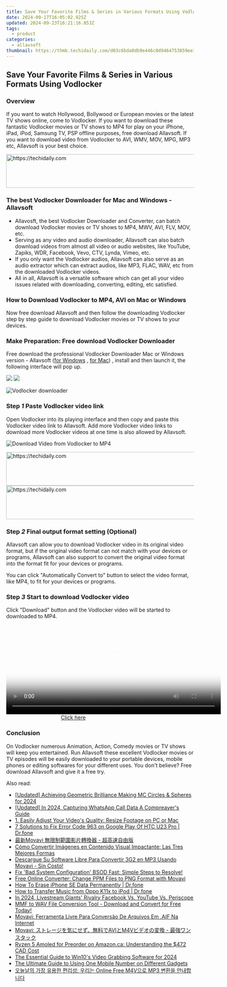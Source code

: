 ```yaml
---
title: Save Your Favorite Films & Series in Various Formats Using Vodlocker
date: 2024-09-17T16:05:02.925Z
updated: 2024-09-23T16:21:16.853Z
tags:
  - product
categories:
  - allavsoft
thumbnail: https://thmb.techidaily.com/d03c6bda0db9e446c0d9464753859ee1c2f12f38d94da77b1f5b8b2204a1d875.jpg
---
```


## Save Your Favorite Films & Series in Various Formats Using Vodlocker

### Overview

If you want to watch Hollywood, Bollywood or European movies or the latest TV shows online, come to Vodlocker. If you want to download these fantastic Vodlocker movies or TV shows to MP4 for play on your iPhone, iPad, iPod, Samsung TV, PSP offline purposes, free download Allavsoft. If you want to download video from Vodlocker to AVI, WMV, MOV, MPG, MP3 etc, Allavsoft is your best choice.

<!-- affiliate ads begin -->
<a href="https://laganoo.pxf.io/c/5597632/1528703/16446" target="_top" id="1528703">
  <img src="//a.impactradius-go.com/display-ad/16446-1528703" border="0" alt="https://techidaily.com" width="728" height="90"/>
</a>
<img height="0" width="0" src="https://laganoo.pxf.io/i/5597632/1528703/16446" style="position:absolute;visibility:hidden;" border="0" />
<!-- affiliate ads end -->

### The best Vodlocker Downloader for Mac and Windows - Allavsoft

* Allavosft, the best Vodlocker Downloader and Converter, can batch download Vodlocker movies or TV shows to MP4, MWV, AVI, FLV, MOV, etc.
* Serving as any video and audio downloader, Allavsoft can also batch download videos from almost all video or audio websites, like YouTube, Zapiks, WDR, Facebook, Vevo, CTV, Lynda, Vimeo, etc.
* If you only want the Vodlocker audios, Allavsoft can also serve as an audio extractor which can extract audios, like MP3, FLAC, WAV, etc from the downloaded Vodlocker videos.
* All in all, Allavsoft is a versatile software which can get all your video issues related with downloading, converting, editing, etc satisfied.

### How to Download Vodlocker to MP4, AVI on Mac or Windows

Now free download Allavsoft and then follow the downloading Vodlocker step by step guide to download Vodlocker movies or TV shows to your devices.

### Make Preparation: Free download Vodlocker Downloader

Free download the professional Vodlocker Downloader Mac or Windows version - Allavsoft ([for Windows](https://tools.techidaily.com/allavsoft/products/) , [for Mac](https://tools.techidaily.com/allavsoft/products/)) , install and then launch it, the following interface will pop up.

[![](https://www.allavsoft.com/how-to/../images/how-to/free-download-win.jpg)](https://tools.techidaily.com/allavsoft/products/) [![](https://www.allavsoft.com/how-to/../images/how-to/free-download-mac.jpg)](https://tools.techidaily.com/allavsoft/products/)

![Vodlocker downloader](https://www.allavsoft.com/how-to/../images/allavsoft/screen-shot-600.jpg)

### Step _1_ Paste Vodlocker video link

Open Vodlocker into its playing interface and then copy and paste this Vodlocker video link to Allavsoft. Add more Vodlocker video links to download more Vodlocker videos at one time is also allowed by Allavsoft.

![Download Video from Vodlocker to MP4](https://www.allavsoft.com/how-to/../images/how-to/laola1-tv-downloader-for-mac-windows/download-video-from-laola1.tv.jpg)

<!-- affiliate ads begin -->
<a href="https://appsumo.8odi.net/c/5597632/2100530/7443" target="_top" id="2100530">
  <img src="//a.impactradius-go.com/display-ad/7443-2100530" border="0" alt="https://techidaily.com" width="728" height="90"/>
</a>
<img height="0" width="0" src="https://appsumo.8odi.net/i/5597632/2100530/7443" style="position:absolute;visibility:hidden;" border="0" />
<!-- affiliate ads end -->

<!-- affiliate ads begin -->
<a href="https://imp.i357552.net/c/5597632/1061528/11832" target="_top" id="1061528">
  <img src="//a.impactradius-go.com/display-ad/11832-1061528" border="0" alt="https://techidaily.com" width="728" height="90"/>
</a>
<img height="0" width="0" src="https://imp.i357552.net/i/5597632/1061528/11832" style="position:absolute;visibility:hidden;" border="0" />
<!-- affiliate ads end -->

### Step _2_ Final output format setting (Optional)

Allavsoft can allow you to download Vodlocker video in its original video format, but if the original video format can not match with your devices or programs, Allavsoft can also support to convert the original video format into the format fit for your devices or programs.

You can click "Automatically Convert to" button to select the video format, like MP4, to fit for your devices or programs.

### Step _3_ Start to download Vodlocker video

Click "Download" button and the Vodlocker video will be started to downloaded to MP4.

<!-- affiliate ads begin -->
<span id="1983551">
					<video width="576" height="240" style="cursor:pointer"
           poster="//a.impactradius-go.com/display-clicktoplayimage/1983551.png"
           onclick="if(!this.playClicked){this.play();this.setAttribute('controls',true);this.playClicked=true;}">
	   <source src="//a.impactradius-go.com/display-ad/22993-1983551">
	   <img src="//a.impactradius-go.com/display-clicktoplayimage/1983551.png" style="border: none; height: 100%; width: 100%; object-fit: contain">
	</video>
	<div style="width:360px;text-align:center"><a href="javascript:window.open(decodeURIComponent('https%3A%2F%2Fhomestyler.sjv.io%2Fc%2F5597632%2F1983551%2F22993'), '_blank');void(0);">Click here</a></div>
</span>
<img height="0" width="0" src="https://imp.pxf.io/i/5597632/1983551/22993" style="position:absolute;visibility:hidden;" border="0" />
<!-- affiliate ads end -->

### Conclusion

On Vodlocker numerous Animation, Action, Comedy movies or TV shows will keep you entertained. Run Allavsoft these excellent Vodlocker movies or TV episodes will be easily downloaded to your portable devices, mobile phones or editing softwares for your different uses. You don't believe? Free download Allavsoft and give it a free try.

<ins class="adsbygoogle"
     style="display:block"
     data-ad-format="autorelaxed"
     data-ad-client="ca-pub-7571918770474297"
     data-ad-slot="1223367746"></ins>

<ins class="adsbygoogle"
     style="display:block"
     data-ad-client="ca-pub-7571918770474297"
     data-ad-slot="8358498916"
     data-ad-format="auto"
     data-full-width-responsive="true"></ins>

<span class="atpl-alsoreadstyle">Also read:</span>
<div><ul>
<li><a href="https://video-capture.techidaily.com/updated-achieving-geometric-brilliance-making-mc-circles-and-spheres-for-2024/"><u>[Updated] Achieving Geometric Brilliance Making MC Circles & Spheres for 2024</u></a></li>
<li><a href="https://screen-mirroring-recording.techidaily.com/updated-in-2024-capturing-whatsapp-call-data-a-compreayers-guide/"><u>[Updated] In 2024, Capturing WhatsApp Call Data A Compreayer's Guide</u></a></li>
<li><a href="https://discover-forum.techidaily.com/1-easily-adjust-your-videos-quality-resize-footage-on-pc-or-mac/"><u>1. Easily Adjust Your Video's Quality: Resize Footage on PC or Mac</u></a></li>
<li><a href="https://howto.techidaily.com/7-solutions-to-fix-error-code-963-on-google-play-of-htc-u23-pro-drfone-by-drfone-fix-android-problems-fix-android-problems/"><u>7 Solutions to Fix Error Code 963 on Google Play Of HTC U23 Pro | Dr.fone</u></a></li>
<li><a href="https://discover-forum.techidaily.com/1726224422010-movavi/"><u>最新Movavi 無限制範圍影片轉換器 - 超高速自由版</u></a></li>
<li><a href="https://discover-forum.techidaily.com/como-convertir-imagenes-en-contenido-visual-impactante-las-tres-mejores-formas/"><u>Cómo Convertir Imágenes en Contenido Visual Impactante: Las Tres Mejores Formas</u></a></li>
<li><a href="https://discover-forum.techidaily.com/descargue-su-software-libre-para-convertir-3g2-en-mp3-usando-movavi-sin-costo/"><u>Descargue Su Software Libre Para Convertir 3G2 en MP3 Usando Movavi - Sin Costo!</u></a></li>
<li><a href="https://blue-screen-error.techidaily.com/1723199722514-fix-bad-system-configuration-bsod-fast-simple-steps-to-resolve/"><u>Fix 'Bad System Configuration' BSOD Fast: Simple Steps to Resolve!</u></a></li>
<li><a href="https://discover-forum.techidaily.com/free-online-converter-change-ppm-files-to-png-format-with-movavi/"><u>Free Online Converter: Change PPM Files to PNG Format with Movavi</u></a></li>
<li><a href="https://blog-min.techidaily.com/how-to-erase-iphone-se-data-permanently-drfone-by-drfone-ios-full-data-eraser-ios-full-data-eraser/"><u>How To Erase iPhone SE Data Permanently | Dr.fone</u></a></li>
<li><a href="https://android-transfer.techidaily.com/how-to-transfer-music-from-oppo-k11x-to-ipod-drfone-by-drfone-transfer-from-android-transfer-from-android/"><u>How to Transfer Music from Oppo K11x to iPod | Dr.fone</u></a></li>
<li><a href="https://youtube-docs.techidaily.com/24-livestream-giants-rivalry-facebook-vs-youtube-vs-periscope/"><u>In 2024, Livestream Giants' Rivalry Facebook Vs. YouTube Vs. Periscope</u></a></li>
<li><a href="https://discover-forum.techidaily.com/mmf-to-wav-file-conversion-tool-download-and-convert-for-free-today/"><u>MMF to WAV File Conversion Tool - Download and Convert for Free Today!</u></a></li>
<li><a href="https://discover-forum.techidaily.com/movavi-ferramenta-livre-para-conversao-de-arquivos-em-aif-na-internet/"><u>Movavi: Ferramenta Livre Para Conversão De Arquivos Em .AIF Na Internet</u></a></li>
<li><a href="https://discover-forum.techidaily.com/1726222838740-movavi-avim4v/"><u>Movavi: ストレージを気にせず、無料でAVIとM4Vビデオの変換 - 最強ワンスタック</u></a></li>
<li><a href="https://hardware-help.techidaily.com/ryzen-5-amoled-for-preorder-on-amazonca-understanding-the-472-cad-cost/"><u>Ryzen 5 Amoled for Preorder on Amazon.ca: Understanding the $472 CAD Cost</u></a></li>
<li><a href="https://desktop-recording.techidaily.com/the-essential-guide-to-win10s-video-grabbing-software-for-2024/"><u>The Essential Guide to Win10's Video Grabbing Software for 2024</u></a></li>
<li><a href="https://tech-renaissance.techidaily.com/the-ultimate-guide-to-using-one-mobile-number-on-different-gadgets/"><u>The Ultimate Guide to Using One Mobile Number on Different Gadgets</u></a></li>
<li><a href="https://discover-forum.techidaily.com/online-free-m4v-mp3/"><u>오늘날의 가장 유용한 편리성: 우리는 Online Free M4V으로 MP3 변환을 안내합니다</u></a></li>
</ul></div>

